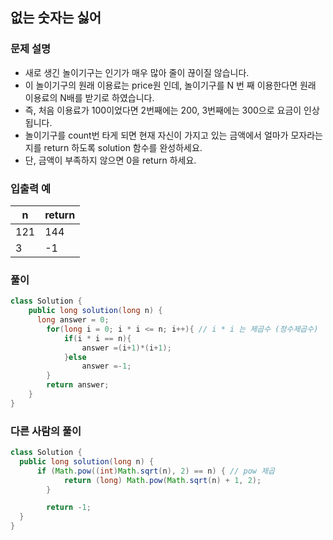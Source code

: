 

## 없는 숫자는 싫어 ##

### 문제 설명 ###
- 새로 생긴 놀이기구는 인기가 매우 많아 줄이 끊이질 않습니다.
- 이 놀이기구의 원래 이용료는 price원 인데, 놀이기구를 N 번 째 이용한다면 원래 이용료의 N배를 받기로 하였습니다. 
- 즉, 처음 이용료가 100이었다면 2번째에는 200, 3번째에는 300으로 요금이 인상됩니다.
- 놀이기구를 count번 타게 되면 현재 자신이 가지고 있는 금액에서 얼마가 모자라는지를 return 하도록 solution 함수를 완성하세요.
- 단, 금액이 부족하지 않으면 0을 return 하세요.

### 입출력 예 ###
n |	return
---- | ----
121 |	144
3 |	-1

### 풀이 ###
````java
class Solution {
    public long solution(long n) {
      long answer = 0;
	    for(long i = 0; i * i <= n; i++){ // i * i 는 제곱수 (정수제곱수)
	        if(i * i == n){
	            answer =(i+1)*(i+1);
	        }else
	            answer =-1;
	    }
        return answer;
    }
}
````


### 다른 사람의 풀이 ###
````java
class Solution {
  public long solution(long n) {
      if (Math.pow((int)Math.sqrt(n), 2) == n) { // pow 제곱
            return (long) Math.pow(Math.sqrt(n) + 1, 2);
        }

        return -1;
  }
}
````

